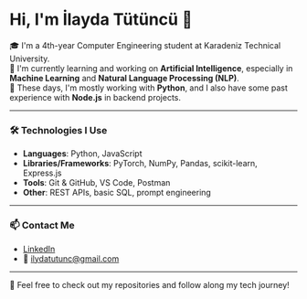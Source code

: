 # Hi, I'm İlayda Tütüncü 👋

🎓 I'm a 4th-year Computer Engineering student at Karadeniz Technical University.  
🤖 I'm currently learning and working on **Artificial Intelligence**, especially in **Machine Learning** and **Natural Language Processing (NLP)**.  
🐍 These days, I'm mostly working with **Python**, and I also have some past experience with **Node.js** in backend projects.

---

### 🛠️ Technologies I Use

- **Languages**: Python, JavaScript  
- **Libraries/Frameworks**: PyTorch, NumPy, Pandas, scikit-learn, Express.js  
- **Tools**: Git & GitHub, VS Code, Postman  
- **Other**: REST APIs, basic SQL, prompt engineering

---

### 📫 Contact Me

- [LinkedIn](https://www.linkedin.com/in/ilayda-t%C3%BCt%C3%BCnc%C3%BC-aa6b39231/)  
- 📧 ilydatutunc@gmail.com

---

🚀 Feel free to check out my repositories and follow along my tech journey!


<!--
**ilydatutunc/ilydatutunc** is a ✨ _special_ ✨ repository because its `README.md` (this file) appears on your GitHub profile.

Here are some ideas to get you started:

- 🔭 I’m currently working on ...
- 🌱 I’m currently learning ...
- 👯 I’m looking to collaborate on ...
- 🤔 I’m looking for help with ...
- 💬 Ask me about ...
- 📫 How to reach me: ...
- 😄 Pronouns: ...
- ⚡ Fun fact: ...
-->
